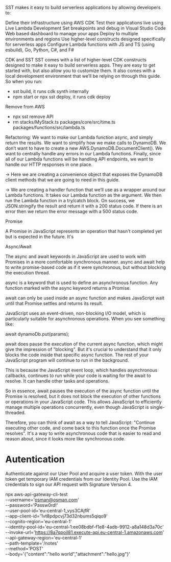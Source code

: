 SST makes it easy to build serverless applications by allowing developers to:

Define their infrastructure using AWS CDK
Test their applications live using Live Lambda Development
Set breakpoints and debug in Visual Studio Code
Web based dashboard to manage your apps
Deploy to multiple environments and regions
Use higher-level constructs designed specifically for serverless apps
Configure Lambda functions with JS and TS (using esbuild), Go, Python, C#, and F#

CDK and SST
SST comes with a list of higher-level CDK constructs designed to make it easy to build serverless apps. They are easy to get started with, but also allow you to customize them. It also comes with a local development environment that we’ll be relying on through this guide. So when you run:

- sst build, it runs cdk synth internally
- npm start or npx sst deploy, it runs cdk deploy

Remove from AWS
- npx sst remove API
- rm stacks/MyStack.ts packages/core/src/time.ts packages/functions/src/lambda.ts

Refactoring:
We want to make our Lambda function async, and simply return the results.
We want to simplify how we make calls to DynamoDB. We don’t want to have to create a new AWS.DynamoDB.DocumentClient().
We want to centrally handle any errors in our Lambda functions.
Finally, since all of our Lambda functions will be handling API endpoints, we want to handle our HTTP responses in one place.

-> Here we are creating a convenience object that exposes the DynamoDB client methods that we are going to need in this guide.

->
We are creating a handler function that we’ll use as a wrapper around our Lambda functions.
It takes our Lambda function as the argument.
We then run the Lambda function in a try/catch block.
On success, we JSON.stringify the result and return it with a 200 status code.
If there is an error then we return the error message with a 500 status code.

Promise

A Promise in JavaScript represents an operation that hasn't completed yet but is expected in the future. It's

Async/Await

The async and await keywords in JavaScript are used to work with Promises in a more comfortable synchronous manner. async and await help to write promise-based code as if it were synchronous, but without blocking the execution thread.

async is a keyword that is used to define an asynchronous function. Any function marked with the async keyword returns a Promise.

await can only be used inside an async function and makes JavaScript wait until that Promise settles and returns its result.



JavaScript uses an event-driven, non-blocking I/O model, which is particularly suitable for asynchronous operations. When you see something like:


await dynamoDb.put(params);

await does pause the execution of the current async function, which might give the impression of "blocking". But it's crucial to understand that it only blocks the code inside that specific async function. The rest of your JavaScript program will continue to run in the background.

This is because the JavaScript event loop, which handles asynchronous callbacks, continues to run while your code is waiting for the await to resolve. It can handle other tasks and operations.

So in essence, await pauses the execution of the async function until the Promise is resolved, but it does not block the execution of other functions or operations in your JavaScript code. This allows JavaScript to efficiently manage multiple operations concurrently, even though JavaScript is single-threaded.

Therefore, you can think of await as a way to tell JavaScript: "Continue executing other code, and come back to this function once the Promise resolves". It's a way to write asynchronous code that is easier to read and reason about, since it looks more like synchronous code.

# Autentication
Authenticate against our User Pool and acquire a user token.
With the user token get temporary IAM credentials from our Identity Pool.
Use the IAM credentials to sign our API request with Signature Version 4.

npx aws-api-gateway-cli-test \
--username='osman@osman.com' \
--password='Passw0rd!' \
--user-pool-id='eu-central-1_vys3CAjfR' \
--app-client-id='1vt8pdpcvj73d32nbums5qiqo9' \
--cognito-region='eu-central-1' \
--identity-pool-id='eu-central-1:ee08bdbf-f1e8-4adb-9912-a8a148d3a70c' \
--invoke-url='https://8a7qpoil81.execute-api.eu-central-1.amazonaws.com' \
--api-gateway-region='eu-central-1' \
--path-template='/notes' \
--method='POST' \
--body='{"content":"hello world","attachment":"hello.jpg"}'